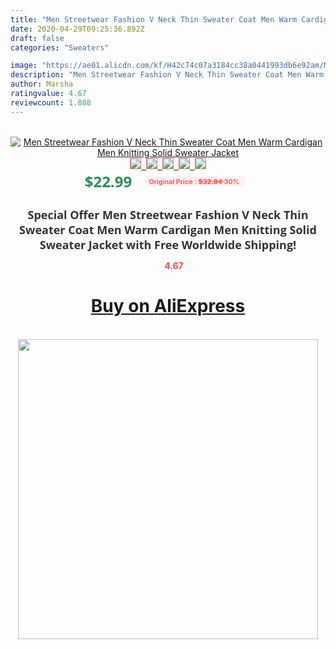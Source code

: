 ```yaml
---
title: "Men Streetwear Fashion V Neck Thin Sweater Coat Men Warm Cardigan Men Knitting Solid Sweater Jacket"
date: 2020-04-29T09:25:36.892Z
draft: false
categories: "Sweaters"

image: "https://ae01.alicdn.com/kf/H42c74c07a3184cc38a0441993db6e92am/Men-Streetwear-Fashion-V-Neck-Thin-Sweater-Coat-Men-Warm-Cardigan-Men-Knitting-Solid-Sweater-Jacket.png_220x220.png"
description: "Men Streetwear Fashion V Neck Thin Sweater Coat Men Warm Cardigan Men Knitting Solid Sweater Jacket"
author: Marsha
ratingvalue: 4.67
reviewcount: 1.888
---
```

<br>
<div style="text-align: center;">
<a href="https://s.click.aliexpress.com/e/_AF2RdT" target="_blank" rel="nofollow noopener noreferrer"><img alt="Men Streetwear Fashion V Neck Thin Sweater Coat Men Warm Cardigan Men Knitting Solid Sweater Jacket" class="magnifier-image" src="https://ae01.alicdn.com/kf/H42c74c07a3184cc38a0441993db6e92am/Men-Streetwear-Fashion-V-Neck-Thin-Sweater-Coat-Men-Warm-Cardigan-Men-Knitting-Solid-Sweater-Jacket.png_220x220.png_640x640.jpg">
<br>
<img style="border:1px solid salmon" src="https://ae01.alicdn.com/kf/H42c74c07a3184cc38a0441993db6e92am/Men-Streetwear-Fashion-V-Neck-Thin-Sweater-Coat-Men-Warm-Cardigan-Men-Knitting-Solid-Sweater-Jacket.png_120x120.jpg">&nbsp;&nbsp;<img style="border:1px solid salmon" src="https://ae01.alicdn.com/kf/H0e09c30c198d4d079eb3a4418ed7c8e2i/Men-Streetwear-Fashion-V-Neck-Thin-Sweater-Coat-Men-Warm-Cardigan-Men-Knitting-Solid-Sweater-Jacket.jpg_120x120.jpg">&nbsp;&nbsp;<img style="border:1px solid salmon" src="https://ae01.alicdn.com/kf/Hfcdbc3cf524742ed8d9076123bd4e0c6V/Men-Streetwear-Fashion-V-Neck-Thin-Sweater-Coat-Men-Warm-Cardigan-Men-Knitting-Solid-Sweater-Jacket.jpg_120x120.jpg">&nbsp;&nbsp;<img style="border:1px solid salmon" src="https://ae01.alicdn.com/kf/H334b1bd9aafc4acc8868f8866ef9b71bM/Men-Streetwear-Fashion-V-Neck-Thin-Sweater-Coat-Men-Warm-Cardigan-Men-Knitting-Solid-Sweater-Jacket.jpg_120x120.jpg">&nbsp;&nbsp;<img style="border:1px solid salmon" src="https://ae01.alicdn.com/kf/Hd9a463f980a841b69de5bee198aeed8d0/Men-Streetwear-Fashion-V-Neck-Thin-Sweater-Coat-Men-Warm-Cardigan-Men-Knitting-Solid-Sweater-Jacket.jpg_120x120.jpg"></a></div><br0>
<div style="text-align: center;"><span style="background-color: white; border: 0px; box-sizing: border-box; color: seagreen; display: inline-block; font-family: &quot;open sans&quot; , &quot;arial&quot; , &quot;helvetica&quot; , sans-serif , &quot;heiti&quot;; font-size: 24px; font-stretch: inherit; font-weight: 700; line-height: inherit; margin: 0px 10px 0px 0px; padding: 0px; vertical-align: middle;">$22.99 </span>
<span style="background: rgb(255 , 241 , 241); border-radius: 3px; border: 0px; box-sizing: border-box; color: #ff4747; display: inline-block; font-family: inherit; font-size: 12px; font-stretch: inherit; font-style: inherit; font-variant: inherit; font-weight: 600; line-height: inherit; margin: 0px; padding: 2px 5px; transform: scale(0.9); vertical-align: middle;">Original Price : <b style="text-decoration: line-through;">$32.84 </b> 30%&nbsp;&nbsp;</span></div>
<h1 style="color: #333333; display: inline-block; font-family: &quot;open sans&quot; , &quot;arial&quot; , &quot;helvetica&quot; , sans-serif , &quot;heiti&quot;; font-size: 18px; font-stretch: inherit; font-weight: 700; text-align: center;">Special Offer Men Streetwear Fashion V Neck Thin Sweater Coat Men Warm Cardigan Men Knitting Solid Sweater Jacket with Free Worldwide Shipping!</h1>
<div style="color: #ff4747; text-align: center;">
<img src="https://4.bp.blogspot.com/-M0ZcTcb-5uY/XleCXlxnR4I/AAAAAAAAAEc/OrjgMkXV1oMQFaCRZj5HQwOCBcu3w1FegCPcBGAYYCw/s1600/star.png" style="height: 15px;">&nbsp;<b>4.67</b></div>
<div class="button_cont" align="center"><a class="buynow_a" href="https://s.click.aliexpress.com/e/_AF2RdT" target="_blank" rel="nofollow noopener noreferrer"><H1>Buy on AliExpress</H1></a></div><br>
<div class="separator" style="clear: both; text-align: center;">
<img src="https://lh3.googleusercontent.com/-pTy5HemUv9M/XlePHvY0dAI/AAAAAAAAAE4/0nX5iRUoIWY8eMW9Dpxeirr157OZliDIgCLcBGAsYHQ/s1600/badge.gif" width="480">
</div>
